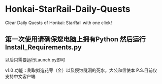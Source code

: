 # Honkai-StarRail-Daily-Quests
Clear Daily Quests of Honkai: StarRail with one click!



第一次使用请确保您电脑上拥有Python
然后运行Install_Requirements.py
-----------------------------------
以后只需要运行Launch.py即可

v1.0
功能：刷取拟造花萼（金）以及侵蚀隧洞的死水，大公和信使本
P.S.目前仅支持中文客户端
